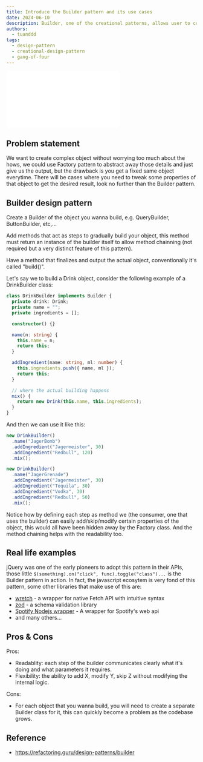 ```yaml
---
title: Introduce the Builder pattern and its use cases
date: 2024-06-10
description: Builder, one of the creational patterns, allows user to construct complex object step by step while still maintaining flexibility.
authors:
  - tuanddd
tags:
  - design-pattern
  - creational-design-pattern
  - gang-of-four
---
```


![](assets/builder-design-pattern.pdf)

## Problem statement

We want to create complex object without worrying too much about the hows, we could use Factory pattern to abstract away those details and just give us the output, but the drawback is you get a fixed same object everytime. There will be cases where you need to tweak some properties of that object to get the desired result, look no further than the Builder pattern.

## Builder design pattern

Create a Builder of the object you wanna build, e.g. QueryBuilder, ButtonBuilder, etc,...

Add methods that act as steps to gradually build your object, this method must return an instance of the builder itself to allow method chainning (not required but a very distinct feature of this pattern).

Have a method that finalizes and output the actual object, conventionally it's called "build()".

Let's say we to build a Drink object, consider the following example of a DrinkBuilder class:

```ts
class DrinkBuilder implements Builder {
  private drink: Drink;
  private name = "";
  private ingredients = [];

  constructor() {}

  name(n: string) {
    this.name = n;
    return this;
  }

  addIngredient(name: string, ml: number) {
    this.ingredients.push({ name, ml });
    return this;
  }

  // where the actual building happens
  mix() {
    return new Drink(this.name, this.ingredients);
  }
}
```

And then we can use it like this:

```ts
new DrinkBuilder()
  .name("JagerBomb")
  .addIngredient("Jagermeister", 30)
  .addIngredient("Redbull", 120)
  .mix();

new DrinkBuilder()
  .name("JagerGrenade")
  .addIngredient("Jagermeister", 30)
  .addIngredient("Tequila", 30)
  .addIngredient("Vodka", 30)
  .addIngredient("Redbull", 50)
  .mix();
```

Notice how by defining each step as method we (the consumer, one that uses the builder) can easily add/skip/modify certain properties of the object, this would all have been hidden away by the Factory class. And the method chaining helps with the readability too.

## Real life examples

jQuery was one of the early pioneers to adopt this pattern in their APIs, those little `$(something).on("click", func).toggle("class")...` is the Builder pattern in action. In fact, the javascript ecosytem is very fond of this pattern, some other libraries that make use of this are:

- [wretch](https://github.com/elbywan/wretch) - a wrapper for native Fetch API with intuitive syntax
- [zod](https://github.com/colinhacks/zod) - a schema validation library
- [Spotify Nodejs wrapper](https://github.com/thelinmichael/spotify-web-api-node) - A wrapper for Spotify's web api
- and many others...

## Pros & Cons

Pros:

- Readablity: each step of the builder communicates clearly what it's doing and what parameters it requires.
- Flexibility: the ability to add X, modify Y, skip Z without modifying the internal logic.

Cons:

- For each object that you wanna build, you will need to create a separate Builder class for it, this can quickly become a problem as the codebase grows.

## Reference

- <https://refactoring.guru/design-patterns/builder>
